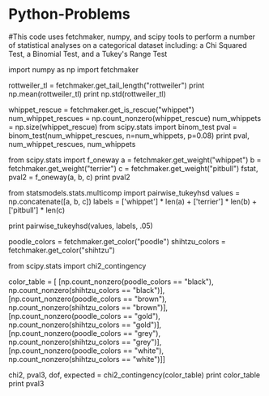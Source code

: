 # Python-Problems

#This code uses fetchmaker, numpy, and scipy tools to perform a number of statistical analyses on a categorical dataset including: a Chi Squared Test, a Binomial Test, and a Tukey's Range Test

import numpy as np
import fetchmaker

rottweiler_tl = fetchmaker.get_tail_length("rottweiler")
print np.mean(rottweiler_tl)
print np.std(rottweiler_tl)

whippet_rescue = fetchmaker.get_is_rescue("whippet")
num_whippet_rescues = np.count_nonzero(whippet_rescue)
num_whippets = np.size(whippet_rescue)
from scipy.stats import binom_test
pval = binom_test(num_whippet_rescues, n=num_whippets, p=0.08)
print pval, num_whippet_rescues, num_whippets

from scipy.stats import f_oneway
a = fetchmaker.get_weight("whippet")
b = fetchmaker.get_weight("terrier")
c = fetchmaker.get_weight("pitbull")
fstat, pval2 = f_oneway(a, b, c)
print pval2

from statsmodels.stats.multicomp import pairwise_tukeyhsd
values = np.concatenate([a, b, c])
labels = ['whippet'] * len(a) + ['terrier'] * len(b) + ['pitbull'] * len(c)

print pairwise_tukeyhsd(values, labels, .05)

poodle_colors = fetchmaker.get_color("poodle")
shihtzu_colors = fetchmaker.get_color("shihtzu")

from scipy.stats import chi2_contingency

color_table = [
  [np.count_nonzero(poodle_colors == "black"), np.count_nonzero(shihtzu_colors == "black")],
  [np.count_nonzero(poodle_colors == "brown"), np.count_nonzero(shihtzu_colors == "brown")],
  [np.count_nonzero(poodle_colors == "gold"), np.count_nonzero(shihtzu_colors == "gold")],
  [np.count_nonzero(poodle_colors == "grey"), np.count_nonzero(shihtzu_colors == "grey")],[np.count_nonzero(poodle_colors == "white"),   np.count_nonzero(shihtzu_colors == "white")]]

chi2, pval3, dof, expected = chi2_contingency(color_table)
print color_table
print pval3
